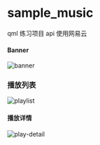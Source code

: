 # sample_music
qml 练习项目  api 使用网易云



#### Banner

![banner](D:\sample_music\sample_music\images\banner.png)



### 播放列表





![playlist](D:\sample_music\sample_music\images\playlist.png)



#### 播放详情

![play-detail](D:\sample_music\sample_music\images\play-detail.png)

